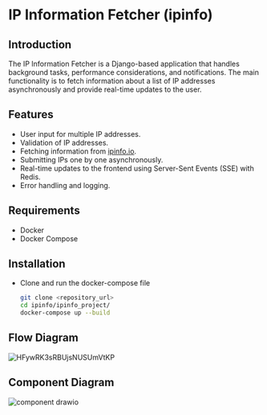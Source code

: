 # IP Information Fetcher (ipinfo)

## Introduction

The IP Information Fetcher is a Django-based application that handles background tasks, performance considerations, and notifications. The main functionality is to fetch information about a list of IP addresses asynchronously and provide real-time updates to the user.

## Features

- User input for multiple IP addresses.
- Validation of IP addresses.
- Fetching information from [ipinfo.io](https://ipinfo.io).
- Submitting IPs one by one asynchronously.
- Real-time updates to the frontend using Server-Sent Events (SSE) with Redis.
- Error handling and logging.

## Requirements

- Docker
- Docker Compose

## Installation

- Clone and run the docker-compose file
   ```bash
   git clone <repository_url>
   cd ipinfo/ipinfo_project/
   docker-compose up --build

## Flow Diagram

![HFywRK3sRBUjsNUSUmVtKP](https://github.com/user-attachments/assets/3e8a5e76-f119-4605-899d-3ecb2c3861af)

## Component Diagram

![component drawio](https://github.com/user-attachments/assets/43207720-2a68-4757-9c26-509dafbba29e)


